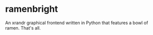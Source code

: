 # ramenbright
An xrandr graphical frontend written in Python that features a bowl of ramen. That's all. 

